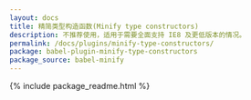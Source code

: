 ```yaml
---
layout: docs
title: 精简类型构造函数(Minify type constructors)
description: 不推荐使用，适用于需要全面支持 IE8 及更低版本的情况。
permalink: /docs/plugins/minify-type-constructors/
package: babel-plugin-minify-type-constructors
package_source: babel-minify
---
```


{% include package_readme.html %}
